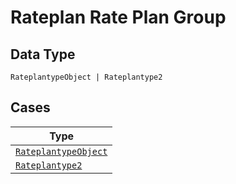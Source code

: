 
# Rateplan Rate Plan Group

## Data Type

`RateplantypeObject | Rateplantype2`

## Cases

| Type |
|  --- |
| [`RateplantypeObject`](../../../doc/models/rateplantype-object.md) |
| [`Rateplantype2`](../../../doc/models/rateplantype-2.md) |


